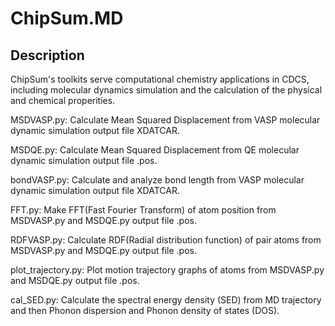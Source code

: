 # ChipSum.MD

## Description
ChipSum's toolkits serve computational chemistry applications in CDCS, including molecular dynamics simulation and the calculation of the physical and chemical properities.

MSDVASP.py: Calculate Mean Squared Displacement from VASP molecular dynamic simulation output file XDATCAR.

MSDQE.py: Calculate Mean Squared Displacement from QE molecular dynamic simulation output file .pos.

bondVASP.py: Calculate and analyze bond length from VASP molecular dynamic simulation output file XDATCAR.

FFT.py: Make FFT(Fast Fourier Transform) of atom position from MSDVASP.py and MSDQE.py output file .pos.

RDFVASP.py: Calculate RDF(Radial distribution function) of pair atoms from MSDVASP.py and MSDQE.py output file .pos.

plot_trajectory.py: Plot motion trajectory graphs of atoms from MSDVASP.py and MSDQE.py output file .pos.

cal_SED.py: Calculate the spectral energy density (SED) from MD trajectory and then Phonon dispersion and Phonon density of states (DOS).
